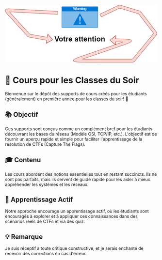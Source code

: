 ![attention](atenssioonn.png)
</br>
# 📘 Cours pour les Classes du Soir

Bienvenue sur le dépôt des supports de cours créés pour les étudiants (généralement) en première année pour les classes du soir! 🌙

## 📚 Objectif

Ces supports sont conçus comme un complément bref pour les étudiants découvrant les bases du réseau (Modèle OSI, TCP/IP, etc.). L'objectif est de fournir un aperçu rapide et simple pour faciliter l'apprentissage de la résolution de CTFs (Capture The Flags).

## 🎓 Contenu

Les cours abordent des notions essentielles tout en restant succincts. Ils ne sont pas parfaits, mais ils servent de guide rapide pour les aider à mieux appréhender les systèmes et les réseaux.

## 🚀 Apprentissage Actif

Notre approche encourage un apprentissage actif, où les étudiants sont encouragés à explorer et à appliquer ces connaissances dans des scénarios réels de CTFs et via des quiz.

## 💡 Remarque

Je suis réceptif à toute critique constructive, et je serais enchanté de recevoir des corrections en cas d'erreur.


